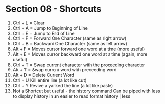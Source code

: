 # Section 08 - Shortcuts
1. Ctrl + L = Clear
2. Ctrl + A = Jump to Beginning of Line
3. Ctrl + E = Jump to End of Line
4. Ctrl + F = Forward One Character (same as right arrow)
5. Ctrl + B = Backward One Character (same as left arrow)
6. Alt + F = Moves cursor forward one word at a time (more useful)
7. Alt + E = Moves cursor backward one word at a time (again, more useful)
8. Ctrl + T = Swap current character with the proceeding character
9. Alt + T = Swap current word with preceeding word
10.  Alt + D = Delete Current Word
11. Ctrl + U Kill entire line (a lot like cut)
12. Ctrl + Y Revive a yanked the line (a lot like paste)
13. Not a Shortcut but useful - the history command
Can be piped with less to display history in an easier to read format history | less

